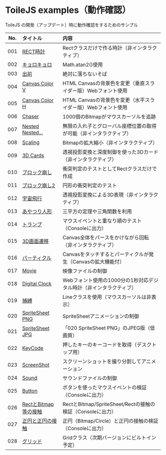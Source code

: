 # ToileJS examples（動作確認）
ToileJS の開発（アップデート）時に動作確認をするためのサンプル

|No.|タイトル|内容|
|:--:|:--|:--|
|001|[RECT時計](https://takashinishimura.github.io/ToileJS/examples/html/001.html)|Rectクラスだけで作る時計（非インタラクティブ）|
|002|[キョロキョロ](https://takashinishimura.github.io/ToileJS/examples/html/002.html)|Math.atan2()使用|
|003|[出前](https://takashinishimura.github.io/ToileJS/examples/html/003.html)|絶対に落ちないそば|
|004|[Canvas Color V](https://takashinishimura.github.io/ToileJS/examples/html/004.html)|HTML Canvasの背景色を変更（垂直スライダー版）Webフォント使用|
|005|[Canvas Color H](https://takashinishimura.github.io/ToileJS/examples/html/005.html)|HTML Canvasの背景色を変更（水平スライダー版）Webフォント使用|
|006|[Chaser](https://takashinishimura.github.io/ToileJS/examples/html/006.html)|1000個のBitmapがマウスカーソルを追跡|
|007|[Nested Nested...](https://takashinishimura.github.io/ToileJS/examples/html/007.html)|無限の入れ子とグローバル座標位置の取得が可能（非インタラクティブ）|
|008|[Scaling](https://takashinishimura.github.io/ToileJS/examples/html/008.html)|Bitmapの拡大縮小（非インタラクティブ）|
|009|[3D Cards](https://takashinishimura.github.io/ToileJS/examples/html/009.html)|透視投影変換と深度制御を使った3Dカード（非インタラクティブ）|
|010|[ブロック崩し](https://takashinishimura.github.io/ToileJS/examples/html/010.html)|衝突判定のテストとしてRectクラスだけで作成|
|011|[ブロック崩し2](https://takashinishimura.github.io/ToileJS/examples/html/011.html)|円形の衝突判定のテスト|
|012|[宇宙飛行](https://takashinishimura.github.io/ToileJS/examples/html/012.html)|透視投影変換による3D表現（非インタラクティブ）|
|013|[あやつり人形](https://takashinishimura.github.io/ToileJS/examples/html/013.html)|三平方の定理や三角関数を利用|
|014|[トランプ](https://takashinishimura.github.io/ToileJS/examples/html/014.html)|マウスイベントと重なり順のテスト（Consoleに出力）|
|015|[3D画面遷移](https://takashinishimura.github.io/ToileJS/examples/html/015.html)|Canvas全体をパースをかけながら回転（非インタラクティブ）|
|016|[パーティクル](https://takashinishimura.github.io/ToileJS/examples/html/016.html)|Canvasをタッチするとパーティクルが発生（Canvasの拡大機能付）|
|017|[Movie](https://takashinishimura.github.io/ToileJS/examples/html/017.html)|映像ファイルの制御|
|018|[Digital Clock](https://takashinishimura.github.io/ToileJS/examples/html/018.html)|Webフォント使用の1000分の1秒対応デジタル時計（非インタラクティブ）|
|019|[捕縛](https://takashinishimura.github.io/ToileJS/examples/html/019.html)|Lineクラスを使用（マウスカーソルは非表示）|
|020|[SpriteSheet PNG](https://takashinishimura.github.io/ToileJS/examples/html/020.html)|SpriteSheetアニメーションの制御|
|021|[SpriteSheet JPG](https://takashinishimura.github.io/ToileJS/examples/html/021.html)|「020 SpriteSheet PNG」のJPEG版（低画質）|
|022|[KeyCode](https://takashinishimura.github.io/ToileJS/examples/html/022.html)|押したキーのキーコードを取得（デスクトップ用）|
|023|[ScreenShot](https://takashinishimura.github.io/ToileJS/examples/html/023.html)|スクリーンショットを撮り分割してアニメーション|
|024|[Sound](https://takashinishimura.github.io/ToileJS/examples/html/024.html)|サウンドファイルの制御|
|025|[Button](https://takashinishimura.github.io/ToileJS/examples/html/025.html)|ボタンを使ったマウスイベントの検証（Consoleに出力）|
|026|[RectとBitmap等の接触](https://takashinishimura.github.io/ToileJS/examples/html/026.html)|RectとBitmap/SpriteSheet/Rectの接触の検証（Consoleに出力）|
|027|[正円と正円の接触](https://takashinishimura.github.io/ToileJS/examples/html/027.html)|正円（Bitmap/Circle）と正円の接触の検証（Consoleに出力）|
|028|[グリッド](https://takashinishimura.github.io/ToileJS/examples/html/028.html)|Gridクラス（次期バージョンにビルトイン予定）|